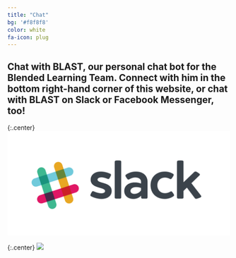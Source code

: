 ```yaml
---
title: "Chat"
bg: '#f8f8f8'
color: white
fa-icon: plug
---
```


## Chat with BLAST, our personal chat bot for the Blended Learning Team. Connect with him in the bottom right-hand corner of this website, or chat with BLAST on Slack or Facebook Messenger, too!

{:.center}
<a href="https://rfitzpatrick.typeform.com/to/UAZuA6">
   <img src="https://raw.githubusercontent.com/rfitz9/gafecon/gh-pages/img/slack_rgb.png">
</a>

{:.center}
<a href="https://m.me/helloblastbot">
   <img src="https://lh6.googleusercontent.com/proxy/8vYhS_3I5Sj0aD9lmH2dLYhI2G84U9AINItNetcQg1lZ5wkZdhKwllYWmELCbC10pOQ7uTOw2_da2avKqJKFQtPtIHZRBgak-TMmMl6Z6axcbn4oKgcoZrWztJlCfJo93-4=s0-d">
</a>

